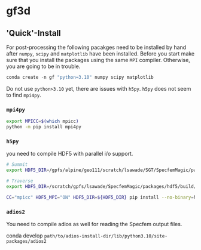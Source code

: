 # gf3d

## 'Quick'-Install

For post-processing the following pacakges need to be installed by hand after
`numpy`, `scipy` and `matplotlib` have been installed. Before you start make
sure that you install the packages using the same `MPI` compiler. Otherwise,
you are going to be in trouble.

```python
conda create -n gf "python=3.10" numpy scipy matplotlib
```

Do not use `python>3.10` yet, there are issues with `h5py`. `h5py` does not
seem to find `mpi4py`.

### `mpi4py`


```bash
export MPICC=$(which mpicc)
python -m pip install mpi4py
```

### `h5py`

you need to compile HDF5 with parallel i/o support.

```bash
# Summit
export HDF5_DIR=/gpfs/alpine/geo111/scratch/lsawade/SGT/SpecfemMagic/packages/hdf5/build/

# Traverse
export HDF5_DIR=/scratch/gpfs/lsawade/SpecfemMagic/packages/hdf5/build/

CC="mpicc" HDF5_MPI="ON" HDF5_DIR=${HDF5_DIR} pip install --no-binary=h5py --no-cache-dir h5py
```

### `adios2`

You need to compile adios as well for reading the Specfem output files.

conda develop `path/to/adios-install-dir/lib/python3.10/site-packages/adios2`